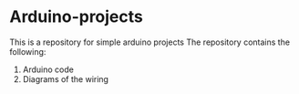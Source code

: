 # Arduino-projects
This is a repository for simple arduino projects
The repository contains the following:
 1. Arduino code
 2. Diagrams of the wiring